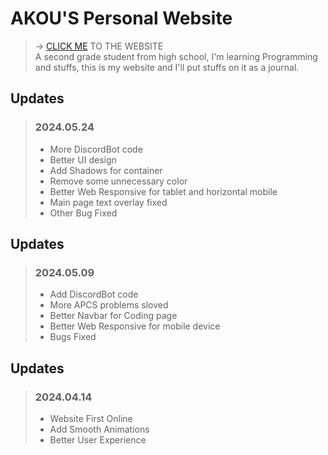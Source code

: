 # AKOU'S Personal Website
> -> [CLICK ME](https://akkkou.com) TO THE WEBSITE\
> A second grade student from high school, I'm learning Programming and stuffs, this is my website and I'll put stuffs on it as a journal. 
## Updates
> ### **2024.05.24**
> - More DiscordBot code
> - Better UI design
> - Add Shadows for container
> - Remove some unnecessary color
> - Better Web Responsive for tablet and horizontal mobile
> - Main page text overlay fixed
> - Other Bug Fixed

## Updates
> ### **2024.05.09**
> - Add DiscordBot code
> - More APCS problems sloved
> - Better Navbar for Coding page
> - Better Web Responsive for mobile device
> - Bugs Fixed

## Updates
> ### **2024.04.14**
> - Website First Online
> - Add Smooth Animations
> - Better User Experience
